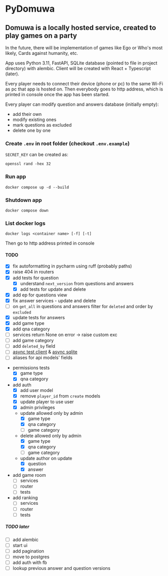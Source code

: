 # PyDomuwa

## Domuwa is a locally hosted service, created to play games on a party

In the future, there will be implementation of games like Ego or Who's most likely,
Cards against humanity, etc.

App uses Python 3.11, FastAPI, SQLite database (pointed to file in project directory)
with alembic. Client will be created with React + Typescript (later).

Every player needs to connect their device (phone or pc) to the same Wi-Fi
as pc that app is hosted on. Then everybody goes to http address,
which is printed in console once the app has been started.

Every player can modify question and answers database (initially empty):

- add their own
- modify existing ones
- mark questions as excluded
- delete one by one

### Create `.env` in root folder (checkout `.env.example`)

`SECRET_KEY` can be created as:

```console
openssl rand -hex 32
```

### Run app

```console
docker compose up -d --build
```

### Shutdown app

```console
docker compose down
```

### List docker logs

```console
docker logs <container name> [-f] [-t]
```

Then go to http address printed in console

#### TODO

- [x] fix autoformatting in pycharm using ruff (probably paths)
- [x] raise 404 in routers
- [x] add tests for question
  - [x] understand `next_version` from questions and answers
  - [x] add tests for update and delete
- [x] add ep for questions view
- [x] fix answer services - update and delete
- [ ] on `get_all` in questions and answers filter for `deleted` and order by `excluded`
- [x] update tests for answers
- [x] add game type
- [x] add qna category
- [ ] services return None on error -> raise custom exc
- [ ] add game category
- [ ] add `deleted_by` field
- [ ] [async test client](https://github.com/zhanymkanov/fastapi-best-practices?tab=readme-ov-file#set-tests-client-async-from-day-0) & [async sqlite](https://arunanshub.hashnode.dev/async-database-operations-with-sqlmodel)
- [ ] aliases for api models' fields
- permissions tests
  - [x] game type
  - [x] qna category
- add auth
  - [x] add user model
  - [x] remove `player_id` from `create` models
  - [x] update player to use user
  - [x] admin privileges
  - update allowed only by admin
    - [x] game type
    - [x] qna category
    - [ ] game category
  - delete allowed only by admin
    - [x] game type
    - [x] qna category
    - [ ] game category
  - update author on update
    - [x] question
    - [x] answer
- add game room
  - [ ] services
  - [ ] router
  - [ ] tests
- add ranking
  - [ ] services
  - [ ] router
  - [ ] tests

##### TODO later

- [ ] add alembic
- [ ] start ui
- [ ] add pagination
- [ ] move to postgres
- [ ] add auth with fb
- [ ] lookup previous answer and question versions
